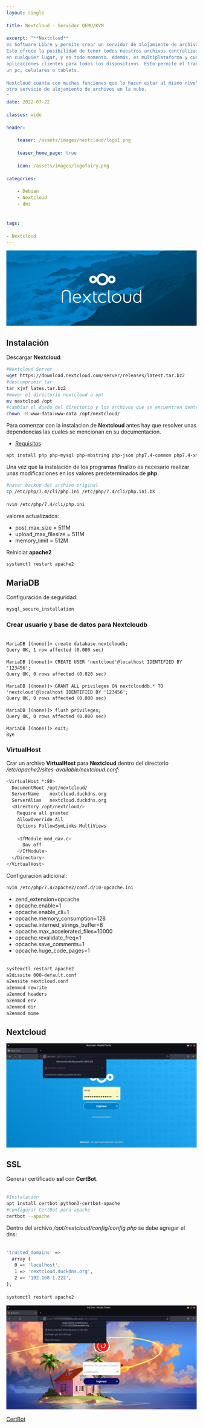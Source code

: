 ```yaml
---
layout: single

title: Nextcloud - Servidor QEMU/KVM 

excerpt: "**Nextcloud**
es Software Libre y permite crear un servidor de alojamiento de archivos.
Esto ofrece la posibilidad de tener todos nuestros archivos centralizados y disponibles
en cualquier lugar, y en todo momento. Además, es multiplataforma y cuenta con 
aplicaciones clientes para todos los dispositivos. Esto permite el trabajo desde
un pc, celulares o tablets.

Nextcloud cuanta con muchas funciones que lo hacen estar al mismo nivel que cualquier 
otro servicio de alojamiento de archivos en la nube.
"
date: 2022-07-22

classes: wide

header:

    teaser: /assets/images/nextcloud/logo1.png

    teaser_home_page: true
    
    icon: /assets/images/logofairy.png

categories:

    - Debian
    - Nextcloud
    - dmz


tags:  

- Nextcloud
---
```


![](/assets/images/nextcloud/nextcloud.webp)

## Instalación

Descargar **Nextcloud**:

```bash
#Nextcloud Server
wget https://download.nextcloud.com/server/releases/latest.tar.bz2
#descomprimir tar
tar xjvf lates.tar.bz2
#mover el directorio nextcloud a opt
mv nextcloud /opt
#cambiar el dueño del directorio y los archivos que se encuentren dentro
chown -R www-data:www-data /opt/nextcloud/
```
Para comenzar con la instalacion de **Nextcloud** antes hay que resolver unas dependencias
las cuales se mencionan en su documentacion.


- [Requisitos](https://docs.nextcloud.com/server/latest/admin_manual/installation/source_installation.html)

```bash
apt install php php-mysql php-mbstring php-json php7.4-common php7.4-xml php-zip php-gd curl php-curl php-pear php7.4-opcache php-intl mariadb-server

```
Una vez que la instalación de los programas finalizo es necesario realizar unas 
modificaciones en los valores predeterminados de **php**. 


```bash
#hacer backup del archivo original
cp /etc/php/7.4/cli/php.ini /etc/php/7.4/cli/php.ini.bk

nvim /etc/php/7.4/cli/php.ini
```
valores actualizados:
 
* post_max_size = 511M
* upload_max_filesize = 511M
* memory_limit = 512M

Reiniciar **apache2**

```bash
systemctl restart apache2

```
## MariaDB


Configuración de seguridad:

```bash
mysql_secure_installation
```
### Crear usuario y base de datos para Nextcloudb

```mariadb

MariaDB [(none)]> create database nextcloudb;
Query OK, 1 row affected (0.000 sec)

MariaDB [(none)]> CREATE USER 'nextcloud'@localhost IDENTIFIED BY '123456';
Query OK, 0 rows affected (0.020 sec)

MariaDB [(none)]> GRANT ALL privileges ON nextclouddb.* TO 'nextcloud'@localhost IDENTIFIED BY '123456';
Query OK, 0 rows affected (0.000 sec)

MariaDB [(none)]> flush privileges;
Query OK, 0 rows affected (0.000 sec)

MariaDB [(none)]> exit;
Bye

```

### VirtualHost

Crar un archivo  **VirtualHost** para **Nextcloud** dentro del directorio _/etc/apache2/sites-available/nextcloud.conf_:

```bash
<VirtualHost *:80>
  DocumentRoot /opt/nextcloud/
  ServerName    nextcloud.duckdns.org 
  ServerAlias   nextcloud.duckdns.org
  <Directory /opt/nextcloud/>
    Require all granted
    AllowOverride All
    Options FollowSymLinks MultiViews

    <IfModule mod_dav.c>
      Dav off
    </IfModule>
  </Directory>
</VirtualHost>

```
Configuración adicional:

```bash
nvim /etc/php/7.4/apache2/conf.d/10-opcache.ini

```
* zend_extension=opcache
* opcache.enable=1
* opcache.enable_cli=1
* opcache.memory_consumption=128
* opcache.interned_strings_buffer=8
* opcache.max_accelerated_files=10000
* opcache.revalidate_freq=1
* opcache.save_comments=1
* opcache.huge_code_pages=1


```bash

systemctl restart apache2
a2dissite 000-default.conf
a2ensite nextcloud.conf
a2enmod rewrite
a2enmod headers
a2enmod env
a2enmod dir
a2enmod mime

```

## Nextcloud

![](/assets/images/nextcloud/nextcloud1.png)

## SSL

Generar  certificado **ssl** con **CertBot**.

```bash

#Instalación
apt install certbot python3-certbot-apache
#configurar CertBot para apache
certbot --apache

```

Dentro del archivo _/opt/nextcloud/config/config.php_ se debe agregar el dns:

```bash

'trusted_domains' =>
  array (
   0 => 'localhost',
   1 => 'nextcloud.duckdns.org',
   2 => '192.168.1.222',
),

systemctl restart apache2

```

![](/assets/images/nextcloud/nextcloud2.png)


[CertBot](https://certbot.eff.org/instructions?ws=apache&os=debianbuster)
